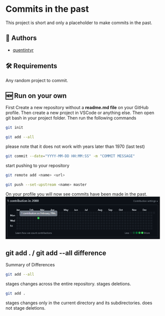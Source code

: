 
# Commits in the past

This project is short and only a placeholder to make commits in the past.


## 🗿 Authors

- [quentintyr](https://github.com/quentintyr)


## 🛠 Requirements
Any random project to commit.


## 🆕 Run on your own

First Create a new repository without a **readme.md file** on your GitHub profile. Then create a new project in VSCode or anything else. Then open git bash in your project folder.
Then run the following commands

```bash
git init
```

```bash
git add --all
```
please note that it does not work with years later than 1970 (last test)
```bash
git commit --date="YYYY-MM-DD HH:MM:SS" -m "COMMIT MESSAGE"
```

start pushing to your repository

```bash
git remote add <name> <url>
```

```bash
git push --set-upstream <name> master
```
On your profile you will now see commits have been made in the past.
![Example Image](./images/past_commit.png)
## git add . / git add --all difference
Summary of Differences
```bash
git add --all
````
stages changes across the entire repository.
stages deletions.
```bash
git add .
```
stages changes only in the current directory and its subdirectories.
does not stage deletions.

